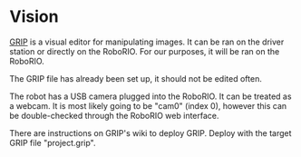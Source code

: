 # Vision
[GRIP](https://github.com/WPIRoboticsProjects/GRIP) is a visual editor for manipulating images. It can be ran on the driver station or directly on the RoboRIO. For our purposes, it will be ran on the RoboRIO. 

The GRIP file has already been set up, it should not be edited often.

The robot has a USB camera plugged into the RoboRIO. It can be treated as a webcam. It is most likely going to be "cam0" (index 0), however this can be double-checked through the RoboRIO web interface.

There are instructions on GRIP's wiki to deploy GRIP. Deploy with the target GRIP file "project.grip".
